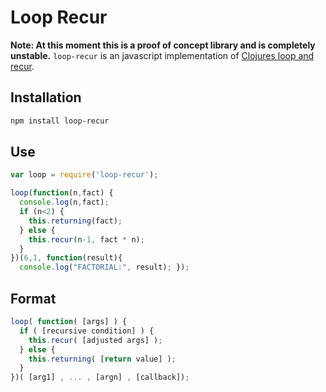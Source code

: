# Loop Recur
**Note: At this moment this is a proof of concept library and is completely unstable.**
`loop-recur` is an javascript implementation of [Clojures loop and recur](https://clojuredocs.org/clojure.core/loop).

## Installation
```bash
npm install loop-recur
```

## Use

```js
var loop = require('loop-recur');

loop(function(n,fact) {
  console.log(n,fact);
  if (n<2) {
    this.returning(fact);
  } else { 
    this.recur(n-1, fact * n);
  } 
})(6,1, function(result){
  console.log("FACTORIAL:", result); });
```

## Format

```js
loop( function( [args] ) { 
  if ( [recursive condition] ) {
    this.recur( [adjusted args] );
  } else {
    this.returning( [return value] );
  }
})( [arg1] , ... , [argn] , [callback]);
```
